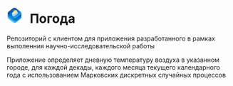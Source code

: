 # <img src="/public/weatherkit-64x64.png" width="35" style="margin-right: 10px" align="bottom"/> Погода

Репозиторий с клиентом для приложения разработанного в рамках выполенния научно-исследовательской работы

Приложение определяет дневную температуру воздуха в указанном городе, для каждой декады, каждого месяца текущего календарного года с использованием Марковских дискретных случайных процессов
